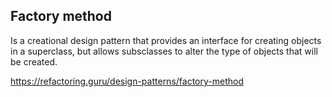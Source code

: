 ## Factory method

Is a creational design pattern that provides an interface for creating objects
in a superclass, but allows subsclasses to alter the type of objects that will be 
created.

https://refactoring.guru/design-patterns/factory-method